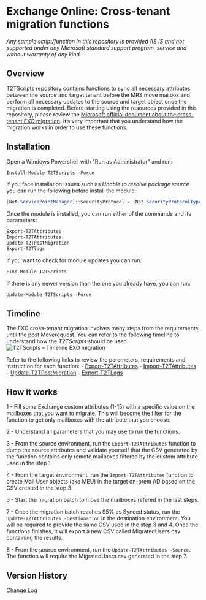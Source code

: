 # Exchange Online: Cross-tenant migration functions

*Any sample script/function in this repository is provided AS IS and not supported under any Microsoft standard support program, service and without warranty of any kind.*

## Overview

T2TScripts repository contains functions to sync all necessary attributes between the source and target tenant before the MRS move mailbox and perform all necessary updates to the source and target object once the migration is completed. Before starting using the resources provided in this repository, please review the [Microsoft official document about the cross-tenant EXO migration](https://docs.microsoft.com/en-us/microsoft-365/enterprise/cross-tenant-mailbox-migration). It’s very important that you understand how the migration works in order to use these functions.


## Installation

 Open a Windows Powershell with "Run as Administrator" and run:
``` powershell
Install-Module T2TScripts -Force
```

If you face installation issues such as *Unable to resolve package source* you can run the following before install the module:
``` powershell
[Net.ServicePointManager]::SecurityProtocol = [Net.SecurityProtocolType]::Tls12
```

Once the module is installed, you can run either of the commands and its parameters:
``` powershell
Export-T2TAttributes
Import-T2TAttributes
Update-T2TPostMigration
Export-T2Tlogs
```

If you want to check for module updates you can run:
``` powershell
Find-Module T2TScripts
```

If there is any newer version than the one you already have, you can run:
``` powershell
Update-Module T2TScripts -Force
```


## Timeline

The EXO cross-tenant migration involves many steps from the requirements until the post Moverequest. You can refer to the following timeline to understand how the *T2TScripts* should be used:
![T2TScripts – Timeline EXO migration](https://user-images.githubusercontent.com/43185536/115444226-97842e80-a214-11eb-9ea2-e7a6210dddce.png)

Refer to the following links to review the parameters, requirements and instruction for each function:
    - [Export-T2TAttributes](/T2TScripts/functions/Export-T2TAttributes.md)
    - [Import-T2TAttributes](/T2TScripts/functions/Import-T2TAttributes.md)
    - [Update-T2TPostMigration](/T2TScripts/functions/Update-T2TPostMigration.md)
    - [Export-T2TLogs](/T2TScripts/functions/Export-T2TLogs.md)


## How it works

1 - Fill some Exchange custom attributes (1-15) with a specific value on the mailboxes that you want to migrate. This will become the filter for the function to get only mailboxes with the attribute that you choose.

2 - Understand all parameters that you may use to run the functions.

3 - From the source environment, run the `Export-T2TAttributes` function to dump the source attributes and validate yourself that the CSV generated by the function contains only remote mailboxes filtered by the custom attribute used in the step 1.

4 - From the target environment, run the `Import-T2TAttributes` function to create Mail User objects (aka MEU) in the target on-prem AD based on the CSV created in the step 3.

5 - Start the migration batch to move the mailboxes refered in the last steps.

7 - Once the migration batch reaches 95% as Synced status, run the `Update-T2TAttributes -Destionation` in the destination environment. You will be required to provide the same CSV used in the step 3 and 4. Once the functions finishes, it will export a new CSV called MigratedUsers.csv containing the results.

8 - From the source environment, run the `Update-T2TAttributes -Source`. The function will require the MigratedUsers.csv generated in the step 7.


## Version History  
[Change Log](/T2TScripts/changelog.md)